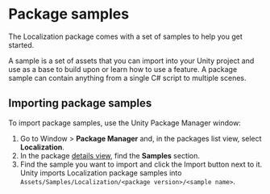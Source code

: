 # Package samples

The Localization package comes with a set of samples to help you get started.

A sample is a set of assets that you can import into your Unity project and use as a base to build upon or learn how to use a feature. A package sample can contain anything from a single C# script to multiple scenes.

## Importing package samples

To import package samples, use the Unity Package Manager window:

1. Go to Window > **Package Manager** and, in the packages list view, select **Localization**.
2. In the package [details view](https://docs.unity3d.com/Manual/upm-ui-details.html), find the **Samples** section.
3. Find the sample you want to import and click the Import button next to it.
Unity imports Localization package samples into `Assets/Samples/Localization/<package version>/<sample name>`.
